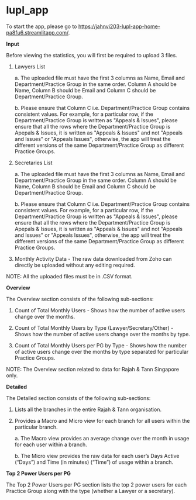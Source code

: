 # lupl_app

To start the app, please go to https://jahnvi203-lupl-app-home-pa8fu6.streamlitapp.com/.



**Input**

Before viewing the statistics, you will first be required to upload 3 files.
  
  1. Lawyers List
      
      a. The uploaded file must have the first 3 columns as Name, Email and Department/Practice Group in the same order. Column A should be Name, Column B should be Email and Column C should be Department/Practice Group.
      
      b. Please ensure that Column C i.e. Department/Practice Group contains consistent values. For example, for a particular row, if the Department/Practice Group is written as "Appeals & Issues", please ensure that all the rows where the Department/Practice Group is Apepals & Issues, it is written as "Appeals & Issues" and not "Appeals and Issues" or "Appeals Issues", otherwise, the app will treat the different versions of the same Department/Practice Group as different Practice Groups.
  
  2. Secretaries List
      
      a. The uploaded file must have the first 3 columns as Name, Email and Department/Practice Group in the same order. Column A should be Name, Column B should be Email and Column C should be Department/Practice Group.
      
      b. Please ensure that Column C i.e. Department/Practice Group contains consistent values. For example, for a particular row, if the Department/Practice Group is written as "Appeals & Issues", please ensure that all the rows where the Department/Practice Group is Apepals & Issues, it is written as "Appeals & Issues" and not "Appeals and Issues" or "Appeals Issues", otherwise, the app will treat the different versions of the same Department/Practice Group as different Practice Groups.
  
  3. Monthly Activity Data - The raw data downloaded from Zoho can directly be uploaded without any editing required.

NOTE: All the uploaded files must be in .CSV format.



**Overview**

The Overview section consists of the following sub-sections:
  
  1. Count of Total Monthly Users - Shows how the number of active users change over the months.
  
  2. Count of Total Monthly Users by Type (Lawyer/Secretary/Other) - Shows how the number of active users change over the months by type.
  
  3. Count of Total Monthly Users per PG by Type - Shows how the number of active users change over the months by type separated for particular Practice Groups.

NOTE: The Overview section related to data for Rajah & Tann Singapore only.



**Detailed**

The Detailed section consists of the following sub-sections:
  
  1. Lists all the branches in the entire Rajah & Tann organisation.
  
  2. Provides a Macro and Micro view for each branch for all users within the particular branch.
      
      a. The Macro view provides an average change over the month in usage for each user within a branch.
      
      b. The Micro view provides the raw data for each user’s Days Active (“Days”) and Time (in minutes) (“Time”) of usage within a branch.



**Top 2 Power Users per PG**

The Top 2 Power Users per PG section lists the top 2 power users for each Practice Group along with the type (whether a Lawyer or a secretary).
